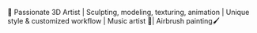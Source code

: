 🎨 Passionate 3D Artist | Sculpting, modeling, texturing, animation | Unique style & customized workflow | Music artist 🎤| Airbrush painting🖌️

<!---
Gsmart3d/Gsmart3d is a ✨ special ✨ repository because its `README.md` (this file) appears on your GitHub profile.
You can click the Preview link to take a look at your changes.
--->
